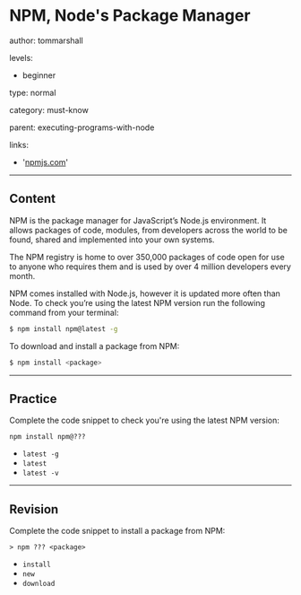 # NPM, Node's Package Manager
author: tommarshall

levels:

  - beginner

type: normal

category: must-know

parent: executing-programs-with-node

links:

- '[npmjs.com](https://www.npmjs.com/)'

---
## Content

NPM is the package manager for JavaScript’s Node.js environment. It allows packages of code, modules, from developers across the world to be found, shared and implemented into your own systems.

The NPM registry is home to over 350,000 packages of code open for use to anyone who requires them and is used by over 4 million developers every month.

NPM comes installed with Node.js, however it is updated more often than Node. To check you’re using the latest NPM version run the following command from your terminal:

``` bash
$ npm install npm@latest -g
```

To download and install a package from NPM:

```bash
$ npm install <package>
```

---
## Practice

Complete the code snippet to check you're using the latest NPM version:

```
npm install npm@???
```

* `latest -g`
* `latest`
* `latest -v`

---
## Revision

Complete the code snippet to install a package from NPM:

```
> npm ??? <package>
```

* `install`
* `new`
* `download`
